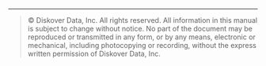 ___
> © Diskover Data, Inc. All rights reserved. All information in this manual is subject to change without notice. No part of the document may be reproduced or transmitted in any form, or by any means, electronic or mechanical, including photocopying or recording, without the express written permission of Diskover Data, Inc.
